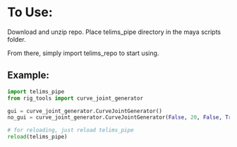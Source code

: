 # To Use:

Download and unzip repo.
Place telims_pipe directory in the maya scripts folder.

From there, simply import telims_repo to start using.

## Example:
~~~ python
import telims_pipe
from rig_tools import curve_joint_generator

gui = curve_joint_generator.CurveJointGenerator()
no_gui = curve_joint_generator.CurveJointGenerator(False, 20, False, True, "testing", "r", "arm")

# for reloading, just reload telims_pipe
reload(telims_pipe)
~~~
